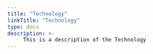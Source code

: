```yaml
---
title: "Technology"
linkTitle: "Technology"
type: docs
description: >-
     This is a description of the Technology
---
```


